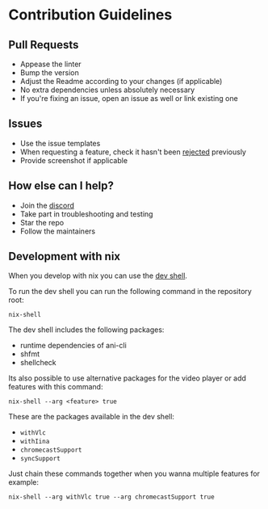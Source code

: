 # Contribution Guidelines

## Pull Requests

- Appease the linter
- Bump the version
- Adjust the Readme according to your changes (if applicable)
- No extra dependencies unless absolutely necessary
- If you're fixing an issue, open an issue as well or link existing one

## Issues

- Use the issue templates
- When requesting a feature, check it hasn't been [rejected](https://github.com/pystardust/ani-cli/issues/523) previously
- Provide screenshot if applicable

## How else can I help?

- Join the [discord](https://discord.gg/aqu7GpqVmR)
- Take part in troubleshooting and testing
- Star the repo
- Follow the maintainers

## Development with nix

When you develop with nix you can use the [dev shell](https://github.com/pystardust/ani-cli#nix-shell).

To run the dev shell you can run the following command in the repository root: 
```shell
nix-shell
```

The dev shell includes the following packages:
- runtime dependencies of ani-cli
- shfmt
- shellcheck

Its also possible to use alternative packages for the video player or add features with this command:
```shell
nix-shell --arg <feature> true
```
These are the packages available in the dev shell:
- `withVlc`
- `withIina`
- `chromecastSupport`
- `syncSupport`
  
Just chain these commands together when you wanna multiple features for example:
```shell
nix-shell --arg withVlc true --arg chromecastSupport true
```
